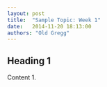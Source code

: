 ```yaml
---
layout: post
title:  "Sample Topic: Week 1"
date:   2014-11-20 18:13:00
authors: "Old Gregg"
---
```


Heading 1
---------

Content 1.
